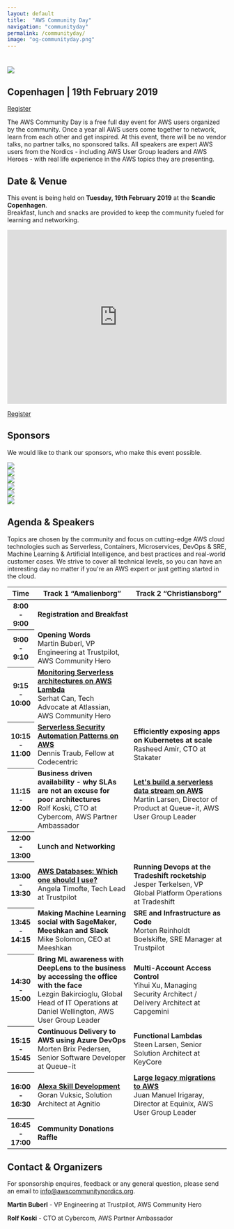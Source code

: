 ```yaml
---
layout: default
title:  "AWS Community Day"
navigation: "communityday"
permalink: /communityday/
image: "og-communityday.png"
---
```


<div class="jumbotron communityday">
  <div class="container text-center">
    <h1><img src="/content/img/awscommunityday-nordics.png" id="communityday-logo" /></h1>
    <h2 class="display-5 mt-4">Copenhagen | 19th February 2019</h2>
    <p class="mt-4"><a class="btn btn-lg btn-primary" href="https://www.eventbrite.com/e/aws-community-day-nordics-tickets-53715075236" role="button">Register</a></p>
  </div>
</div>

<div class="container">

  <p class="mt-5">The AWS Community Day is a free full day event for AWS users organized by the community. Once a year all AWS users come together to network, learn from each other and get inspired. At this event, there will be no vendor talks, no partner talks, no sponsored talks. All speakers are expert AWS users from the Nordics - including AWS User Group leaders and AWS Heroes - with real life experience in the AWS topics they are presenting.</p>

  <h2 class="mt-5">Date &amp; Venue</h2>
  <p>This event is being held on <b>Tuesday, 19th February 2019</b> at the <b>Scandic Copenhagen</b>.<br/>
  Breakfast, lunch and snacks are provided to keep the community fueled for learning and networking.</p>
  <p><iframe src="https://www.google.com/maps/embed?pb=!1m18!1m12!1m3!1d2249.807371516021!2d12.55742131592752!3d55.67494978053265!2m3!1f0!2f0!3f0!3m2!1i1024!2i768!4f13.1!3m3!1m2!1s0x4652530b9cac3615%3A0x5b367ee651f5cfc3!2sScandic+Copenhagen!5e0!3m2!1sen!2sdk!4v1540406635175" width="100%" height="400" frameborder="0" style="border: 0;"></iframe></p>
  <p class="text-center"><a class="btn btn-lg btn-primary" href="https://www.eventbrite.com/e/aws-community-day-nordics-tickets-53715075236" role="button">Register</a></p>

  <h2 class="mt-5">Sponsors</h2>
  <p> We would like to thank our sponsors, who make this event possible.</p>

  <div class="row pt-5">
    <div class="col text-center"><a href="https://aws.amazon.com/"><img src="/content/img/sponsor_aws.png" class="communityday-sponsor-large"></a></div>
    <div class="col text-center"><a href="https://www.trustpilot.com/"><img src="/content/img/sponsor_trustpilot.png" class="communityday-sponsor-large"></a></div>
    <div class="col text-center"><a href="https://www.cybercom.com/"><img src="/content/img/sponsor_cybercom.png" class="communityday-sponsor-large"></a></div>
    <div class="col text-center"><a href="https://queue-it.com/"><img src="/content/img/sponsor_queueit.png" class="communityday-sponsor-large"></a></div>
  </div>
  <div class="row pt-5">
    <div class="col text-center"><a href="https://tradeshift.com/"><img src="/content/img/sponsor_tradeshift.png" class="communityday-sponsor-small"></a></div>
    <div class="col text-center"><a href="https://n2ws.com/"><img src="/content/img/sponsor_n2ws.png" class="communityday-sponsor-small"></a></div>
  </div>

  <h2 class="mt-5">Agenda &amp; Speakers</h2>
  <p>Topics are chosen by the community and focus on cutting-edge AWS cloud technologies such as Serverless, Containers, Microservices, DevOps &amp; SRE, Machine Learning &amp; Artificial Intelligence, and best practices and real-world customer cases. We strive to cover all technical levels, so you can have an interesting day no matter if you're an AWS expert or just getting started in the cloud.</p>

  <p class="mt-5">
    <table class="table table-striped" id="communityday-agenda">
	  	<thead>
		  	<tr>
			  	<th scope="col" width="10%">Time</th>
				  <th scope="col" width="45%">Track 1 &ldquo;Amalienborg&rdquo;</th>
          <th scope="col" width="45%">Track 2 &ldquo;Christiansborg&rdquo;</th>
        </tr>
      </thead>
	  	<tbody>
        <tr>
			  	<th scope="row" class="time">8:00 - 9:00</th>
  				<td colspan="2"><b>Registration and Breakfast</b></td>
  			</tr>
	  		<tr>
		  		<th scope="row" class="time">9:00 - 9:10</th>
			  	<td><b>Opening Words</b><br/>
              Martin Buberl, VP Engineering at Trustpilot, AWS Community Hero <a href="https://twitter.com/martinbuberl" target="_blank"><i class="fab fa-twitter"></i></a> <a href="https://www.linkedin.com/in/martinbuberl/" target="_blank"><i class="fab fa-linkedin"></i></a></td>
          <td>&nbsp;</td>
			  </tr>
  			<tr>
	  			<th scope="row" class="time">9:15 - 10:00</th>
		  		<td><b><a href="https://speakerdeck.com/serhat/monitoring-serverless-architectures-on-aws-lambda-nordics-lego-themed">Monitoring Serverless architectures on AWS Lambda</a></b><br/>
              Serhat Can, Tech Advocate at Atlassian, AWS Community Hero <a href="https://twitter.com/srhtcn" target="_blank"><i class="fab fa-twitter"></i></a> <a href="https://www.linkedin.com/in/serhatcan/" target="_blank"><i class="fab fa-linkedin"></i></a></td>
          <td>&nbsp;</td>
			  </tr>
			  <tr>
				  <th scope="row" class="time">10:15 - 11:00</th>
				  <td><b><a href="https://www.slideshare.net/Dennis_Traub/security-automation-on-aws-aws-community-day-nordics-20190219">Serverless Security Automation Patterns on AWS</a></b><br/>
              Dennis Traub, Fellow at Codecentric <a href="https://twitter.com/dtraub" target="_blank"><i class="fab fa-twitter"></i></a></td>
          <td><b>Efficiently exposing apps on Kubernetes at scale</b><br/>
              Rasheed Amir, CTO at Stakater <a href="https://twitter.com/rasheedwaraich" target="_blank"><i class="fab fa-twitter"></i></a> <a href="https://www.linkedin.com/in/rasheedwaraich/" target="_blank"><i class="fab fa-linkedin"></i></a></td>
			  </tr>
			  <tr>
				  <th scope="row" class="time">11:15 - 12:00</th>
				  <td><b>Business driven availability - why SLAs are not an excuse for poor architectures</b><br/>
              Rolf Koski, CTO at Cybercom, AWS Partner Ambassador <a href="https://twitter.com/therolle" target="_blank"><i class="fab fa-twitter"></i></a> <a href="https://www.linkedin.com/in/rolle/" target="_blank"><i class="fab fa-linkedin"></i></a></td>
          <td><b><a href="https://prezi.com/view/mJ3uwyqV4gIPxTN6Hm78/">Let's build a serverless data stream on AWS</a></b><br/>
              Martin Larsen, Director of Product at Queue-it, AWS User Group Leader <a href="https://www.linkedin.com/in/realvaluetalks/" target="_blank"><i class="fab fa-linkedin"></i></a></td>
			  </tr>
        <tr>
				  <th scope="row" class="time">12:00 - 13:00</th>
				  <td colspan="2"><b>Lunch and Networking</b></td>
			  </tr>
			  <tr>
				  <th scope="row" class="time">13:00 - 13:30</th>
				  <td><b><a href="https://docs.google.com/presentation/d/1Ntnq8Vb4KruwrEfiHR3NtLoUdv_29t0AmLMAbf9rcKE/edit#slide=id.g4f25efe001_0_1">AWS Databases: Which one should I use?</a></b><br/>
              Angela Timofte, Tech Lead at Trustpilot <a href="https://www.linkedin.com/in/angela-timofte-69827667/" target="_blank"><i class="fab fa-linkedin"></i></a></td>
          <td><b>Running Devops at the Tradeshift rocketship</b><br/>
              Jesper Terkelsen, VP Global Platform Operations at Tradeshift <a href="https://www.linkedin.com/in/jesperterkelsen/" target="_blank"><i class="fab fa-linkedin"></i></a></td>
			  </tr>
			  <tr>
				  <th scope="row" class="time">13:45 - 14:15</th>
				  <td><b>Making Machine Learning social with SageMaker, Meeshkan and Slack</b><br/>
              Mike Solomon, CEO at Meeshkan <a href="https://www.linkedin.com/in/michael-thomas-solomon/" target="_blank"><i class="fab fa-linkedin"></i></a></td>
          <td><b>SRE and Infrastructure as Code</b><br/>
    Morten Reinholdt Boelskifte, SRE Manager at Trustpilot <a href="https://twitter.com/reinholdt" target="_blank"><i class="fab fa-twitter"></i></a> <a href="https://www.linkedin.com/in/mortenreinholdtboelskifte/" target="_blank"><i class="fab fa-linkedin"></i></a></td>
			  </tr>
			  <tr>
				  <th scope="row" class="time">14:30 - 15:00</th>
				  <td><b>Bring ML awareness with DeepLens to the business by accessing the office with the face</b><br/>
              Lezgin Bakircioglu, Global Head of IT Operations at Daniel Wellington, AWS User Group Leader <a href="https://twitter.com/lerra82" target="_blank"><i class="fab fa-twitter"></i></a> <a href="https://www.linkedin.com/in/lezgin-bakircioglu-2239b93/" target="_blank"><i class="fab fa-linkedin"></i></a></td>
          <td><b>Multi-Account Access Control</b><br/>
              Yihui Xu, Managing Security Architect / Delivery Architect at Capgemini <a href="https://twitter.com/yihui85586283" target="_blank"><i class="fab fa-twitter"></i></a> <a href="https://www.linkedin.com/in/yihui-xu-267b596/" target="_blank"><i class="fab fa-linkedin"></i></a></td>
			  </tr>
			  <tr>
				  <th scope="row" class="time">15:15 - 15:45</th>
				  <td><b>Continuous Delivery to AWS using Azure DevOps</b><br/>
              Morten Brix Pedersen, Senior Software Developer at Queue-it <a href="https://twitter.com/mbrix" target="_blank"><i class="fab fa-twitter"></i></a> <a href="https://www.linkedin.com/in/mbrix/" target="_blank"><i class="fab fa-linkedin"></i></a></td>
          <td><b>Functional Lambdas</b><br/>
              Steen Larsen, Senior Solution Architect at KeyCore <a href="https://www.linkedin.com/in/steen-larsen-898a502" target="_blank"><i class="fab fa-linkedin"></i></a></td>
			  </tr>
			  <tr>
				  <th scope="row" class="time">16:00 - 16:30</th>
				  <td><b><a href="https://www.slideshare.net/GoranVuksic/alexa-skill-development">Alexa Skill Development</a></b><br/>
              Goran Vuksic, Solution Architect at Agnitio <a href="https://twitter.com/gvuksic" target="_blank"><i class="fab fa-twitter"></i></a> <a href="https://www.linkedin.com/in/goranvuksic/" target="_blank"><i class="fab fa-linkedin"></i></a></td>
          <td><b><a href="https://www.slideshare.net/JuanManuelIrigaray/cloud-monster-legacy-migrations-to-aws-security-automation-on-aws-aws-community-day-nordics-1922019">Large legacy migrations to AWS</a></b><br/>
              Juan Manuel Irigaray, Director at Equinix, AWS User Group Leader <a href="https://twitter.com/tranjuan" target="_blank"><i class="fab fa-twitter"></i></a> <a href="https://www.linkedin.com/in/juan-manuel-irigaray-2aa7a38/" target="_blank"><i class="fab fa-linkedin"></i></a></td>
			  </tr>
			  <tr>
				  <th scope="row" class="time">16:45 - 17:00</th>
				  <td><b>Community Donations Raffle</b></td>
          <td>&nbsp;</td>
			  </tr>
		  </tbody>
	  </table>
  </p>

  <h2 class="mt-5">Contact &amp; Organizers</h2>
  <p>For sponsorship enquires, feedback or any general question, please send an email to <a href="mailto:info@awscommunitynordics.org">info@awscommunitynordics.org</a>.</p>
  <p class="mt-5">
    <b>Martin Buberl</b> - VP Engineering at Trustpilot, AWS Community Hero <a href="https://twitter.com/martinbuberl" target="_blank"><i class="fab fa-twitter"></i></a> <a href="https://www.linkedin.com/in/martinbuberl/" target="_blank"><i class="fab fa-linkedin"></i></a>
  </p>
  <p>
    <b>Rolf Koski</b> - CTO at Cybercom, AWS Partner Ambassador <a href="https://twitter.com/therolle" target="_blank"><i class="fab fa-twitter"></i></a> <a href="https://www.linkedin.com/in/rolle/" target="_blank"><i class="fab fa-linkedin"></i></a>
  </p>
</div>
